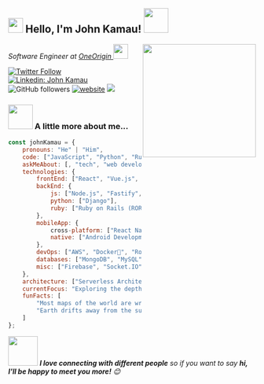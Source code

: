<h2><img src="https://emojis.slackmojis.com/emojis/images/1531849430/4246/blob-sunglasses.gif?1531849430" width="30"/> Hello, I'm John Kamau! <img src="https://media.giphy.com/media/12oufCB0MyZ1Go/giphy.gif" width="50"></h2>
<img align='right' src="https://media.giphy.com/media/M9gbBd9nbDrOTu1Mqx/giphy.gif" width="230">
<p><em>Software Engineer at <a href="https://www.oneorigin.us/">OneOrigin
</a><img src="https://media.giphy.com/media/WUlplcMpOCEmTGBtBW/giphy.gif" width="30"> 
</em></p>

[![Twitter Follow](https://img.shields.io/twitter/follow/omnia_vincere?label=Follow)](https://twitter.com/intent/follow?screen_name=omnia_vincere)
[![Linkedin: John Kamau](https://img.shields.io/badge/-John-blue?style=flat-square&logo=Linkedin&logoColor=white&link=https://www.linkedin.com/in/john-kamau/)](https://www.linkedin.com/in/john-kamau-000676231/)
![GitHub followers](https://img.shields.io/github/followers/JohnKamaujk?label=Follow&style=social)
[![website](https://img.shields.io/badge/Website-46a2f1.svg?&style=flat-square&logo=Google-Chrome&logoColor=white&link=https://anmolsingh.me/)](https://anmolsingh.me/)
![](https://visitor-badge.glitch.me/badge?page_id=anmol098.anmol098)


### <img src="https://media.giphy.com/media/VgCDAzcKvsR6OM0uWg/giphy.gif" width="50"> A little more about me...  

```javascript
const johnKamau = {
    pronouns: "He" | "Him",
    code: ["JavaScript", "Python", "Ruby"],
    askMeAbout: [, "tech", "web development", "app development", "photography", "music"],
    technologies: {
        frontEnd: ["React", "Vue.js", "Next.js"],
        backEnd: {
            js: ["Node.js", "Fastify", "Express.js", "Nest.js"],
            python: ["Django"],
            ruby: ["Ruby on Rails (ROR)"]
        },
        mobileApp: {
            cross-platform: ["React Native"],
            native: ["Android Development"]
        },
        devOps: ["AWS", "Docker🐳", "Route53", "Nginx"],
        databases: ["MongoDB", "MySQL", "SQLite"],
        misc: ["Firebase", "Socket.IO", "Selenium", "OpenCV", "PHP", "SuiteApp"]
    },
    architecture: ["Serverless Architecture", "Progressive Web Applications", "Single Page Applications"],
    currentFocus: "Exploring the depths of tech while sipping on a cup of coffee",
    funFacts: [
        "Most maps of the world are wrong.",
        "Earth drifts away from the sun by about 2.36 inches (6 centimeters) per year due to the sun's mass loss."
    ]
};
```

<img src="https://media.giphy.com/media/LnQjpWaON8nhr21vNW/giphy.gif" width="60"> <em><b>I love connecting with different people</b> so if you want to say <b>hi, I'll be happy to meet you more!</b> 😊</em>
